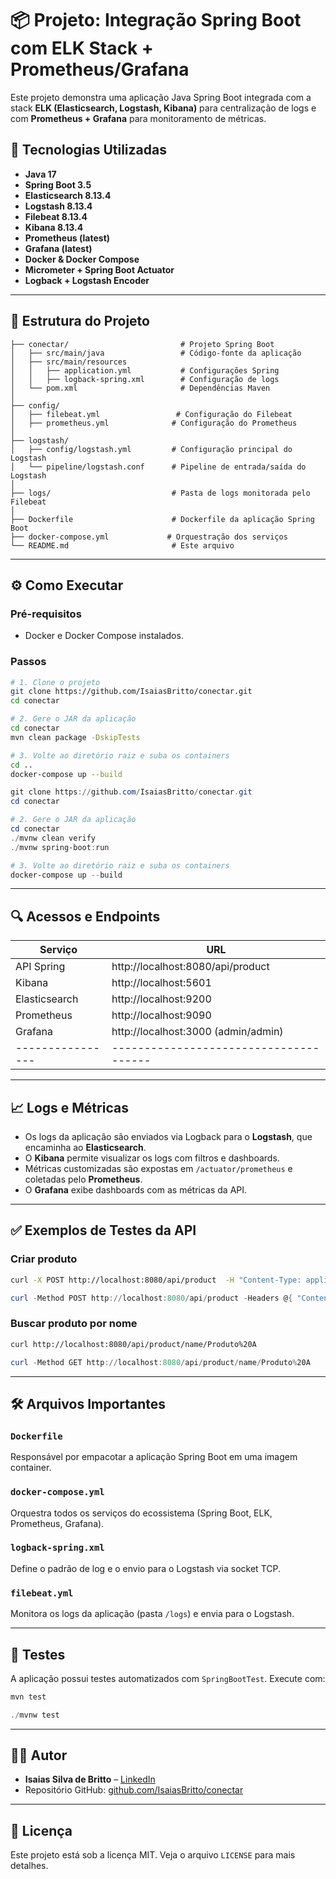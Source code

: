 # 📦 Projeto: Integração Spring Boot com ELK Stack + Prometheus/Grafana

Este projeto demonstra uma aplicação Java Spring Boot integrada com a stack **ELK (Elasticsearch, Logstash, Kibana)** para centralização de logs e com **Prometheus + Grafana** para monitoramento de métricas.

## 🚀 Tecnologias Utilizadas

- **Java 17**
- **Spring Boot 3.5**
- **Elasticsearch 8.13.4**
- **Logstash 8.13.4**
- **Filebeat 8.13.4**
- **Kibana 8.13.4**
- **Prometheus (latest)**
- **Grafana (latest)**
- **Docker & Docker Compose**
- **Micrometer + Spring Boot Actuator**
- **Logback + Logstash Encoder**

---

## 📂 Estrutura do Projeto

```
├── conectar/                         # Projeto Spring Boot
│   ├── src/main/java                 # Código-fonte da aplicação
│   ├── src/main/resources
│   │   ├── application.yml           # Configurações Spring
│   │   ├── logback-spring.xml        # Configuração de logs
│   └── pom.xml                       # Dependências Maven
│
├── config/
│   ├── filebeat.yml                 # Configuração do Filebeat
│   ├── prometheus.yml              # Configuração do Prometheus
│
├── logstash/
│   ├── config/logstash.yml         # Configuração principal do Logstash
│   └── pipeline/logstash.conf      # Pipeline de entrada/saída do Logstash
│
├── logs/                           # Pasta de logs monitorada pelo Filebeat
│
├── Dockerfile                      # Dockerfile da aplicação Spring Boot
├── docker-compose.yml             # Orquestração dos serviços
└── README.md                       # Este arquivo
```

---

## ⚙️ Como Executar

### Pré-requisitos

- Docker e Docker Compose instalados.

### Passos

```bash
# 1. Clone o projeto
git clone https://github.com/IsaiasBritto/conectar.git
cd conectar

# 2. Gere o JAR da aplicação
cd conectar
mvn clean package -DskipTests

# 3. Volte ao diretório raiz e suba os containers
cd ..
docker-compose up --build
```

```powershell
git clone https://github.com/IsaiasBritto/conectar.git
cd conectar

# 2. Gere o JAR da aplicação
cd conectar
./mvnw clean verify
./mvnw spring-boot:run

# 3. Volte ao diretório raiz e suba os containers
docker-compose up --build
```

---

## 🔍 Acessos e Endpoints

| Serviço        | URL                                  |
|----------------|--------------------------------------|
| API Spring     | http://localhost:8080/api/product    |
| Kibana         | http://localhost:5601                |
| Elasticsearch  | http://localhost:9200                |
| Prometheus     | http://localhost:9090                |
| Grafana        | http://localhost:3000 (admin/admin)  |
|----------------|--------------------------------------|

---

## 📈 Logs e Métricas

- Os logs da aplicação são enviados via Logback para o **Logstash**, que encaminha ao **Elasticsearch**.
- O **Kibana** permite visualizar os logs com filtros e dashboards.
- Métricas customizadas são expostas em `/actuator/prometheus` e coletadas pelo **Prometheus**.
- O **Grafana** exibe dashboards com as métricas da API.

---

## ✅ Exemplos de Testes da API

### Criar produto
```bash
curl -X POST http://localhost:8080/api/product  -H "Content-Type: application/json"  -d '{"id":"1", "name":"Produto A", "price":99.90}'
```
```powershell
curl -Method POST http://localhost:8080/api/product -Headers @{ "Content-Type" = "application/json" } -Body '{ "id": "1", "name": "Produto A", "price": 99.90 }'
```

### Buscar produto por nome
```bash
curl http://localhost:8080/api/product/name/Produto%20A
```
```powershell
curl -Method GET http://localhost:8080/api/product/name/Produto%20A
```

---

## 🛠️ Arquivos Importantes

### `Dockerfile`

Responsável por empacotar a aplicação Spring Boot em uma imagem container.

### `docker-compose.yml`

Orquestra todos os serviços do ecossistema (Spring Boot, ELK, Prometheus, Grafana).

### `logback-spring.xml`

Define o padrão de log e o envio para o Logstash via socket TCP.

### `filebeat.yml`

Monitora os logs da aplicação (pasta `/logs`) e envia para o Logstash.

---

## 🧪 Testes

A aplicação possui testes automatizados com `SpringBootTest`. Execute com:

```bash
mvn test
```
```powershell
./mvnw test
```
---

## 👨‍💻 Autor

- **Isaias Silva de Britto** – [LinkedIn](https://linkedin.com/in/isaiasbritto)  
- Repositório GitHub: [github.com/IsaiasBritto/conectar](https://github.com/IsaiasBritto/conectar)

---

## 📄 Licença

Este projeto está sob a licença MIT. Veja o arquivo `LICENSE` para mais detalhes.
